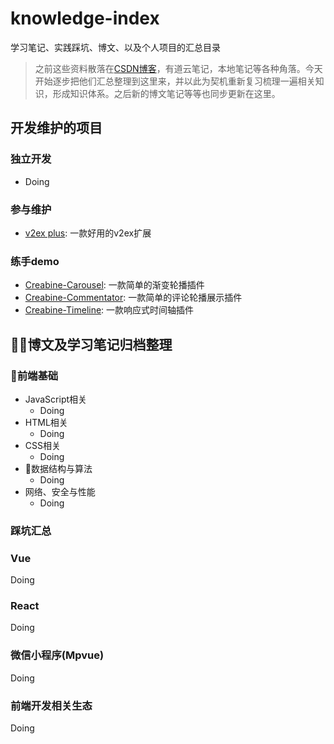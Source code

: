 # knowledge-index
学习笔记、实践踩坑、博文、以及个人项目的汇总目录

> 之前这些资料散落在[CSDN博客](https://blog.csdn.net/Creabine)，有道云笔记，本地笔记等各种角落。今天开始逐步把他们汇总整理到这里来，并以此为契机重新复习梳理一遍相关知识，形成知识体系。之后新的博文笔记等等也同步更新在这里。

## 开发维护的项目

### 独立开发

- Doing

### 参与维护
- [v2ex plus](https://github.com/Creabine/v2ex-plus): 一款好用的v2ex扩展

### 练手demo

- [Creabine-Carousel](https://github.com/Creabine/Creabine-Carousel): 一款简单的渐变轮播插件
- [Creabine-Commentator](https://github.com/Creabine/Creabine-Commentator): 一款简单的评论轮播展示插件
- [Creabine-Timeline](https://github.com/Creabine/Creabine-Timeline): 一款响应式时间轴插件

## 博文及学习笔记归档整理

### 前端基础

- JavaScript相关
  - Doing
- HTML相关
  - Doing
- CSS相关
  - Doing
- 数据结构与算法
  - Doing
- 网络、安全与性能
  - Doing

### 踩坑汇总

### Vue

Doing

### React

Doing

### 微信小程序(Mpvue)

Doing

### 前端开发相关生态

Doing
